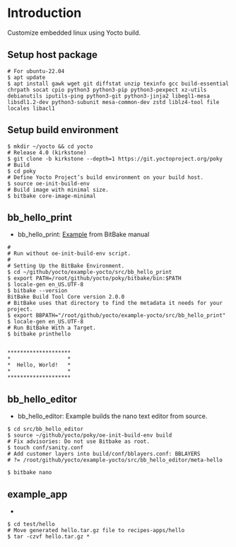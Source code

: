 # Introduction
Customize embedded linux using Yocto build.


## Setup host package
```shell
# For ubuntu-22.04
$ apt update
$ apt install gawk wget git diffstat unzip texinfo gcc build-essential chrpath socat cpio python3 python3-pip python3-pexpect xz-utils debianutils iputils-ping python3-git python3-jinja2 libegl1-mesa libsdl1.2-dev python3-subunit mesa-common-dev zstd liblz4-tool file locales libacl1
```

## Setup build environment
```shell
$ mkdir ~/yocto && cd yocto
# Release 4.0 (kirkstone)
$ git clone -b kirkstone --depth=1 https://git.yoctoproject.org/poky
# Build
$ cd poky
# Define Yocto Project’s build environment on your build host.
$ source oe-init-build-env
# Build image with minimal size.
$ bitbake core-image-minimal
```

## bb_hello_print
- bb_hello_print: [Example](https://docs.yoctoproject.org/bitbake/2.6/bitbake-user-manual/bitbake-user-manual-hello.html) from BitBake manual
```shell
#
# Run without oe-init-build-env script.
#
# Setting Up the BitBake Environment.
$ cd ~/github/yocto/example-yocto/src/bb_hello_print
$ export PATH=/root/github/yocto/poky/bitbake/bin:$PATH
$ locale-gen en_US.UTF-8
$ bitbake --version
BitBake Build Tool Core version 2.0.0
# BitBake uses that directory to find the metadata it needs for your project.
$ export BBPATH="/root/github/yocto/example-yocto/src/bb_hello_print"
$ locale-gen en_US.UTF-8
# Run BitBake With a Target.
$ bitbake printhello


********************
*                  *
*  Hello, World!   *
*                  *
********************
```

## bb_hello_editor
- bb_hello_editor: Example builds the nano text editor from source.
```shell
$ cd src/bb_hello_editor
$ source ~/github/yocto/poky/oe-init-build-env build
# Fix advisories: Do not use Bitbake as root.
$ touch conf/sanity.conf
# Add customer layers into build/conf/bblayers.conf: BBLAYERS
# ?= /root/github/yocto/example-yocto/src/bb_hello_editor/meta-hello 

$ bitbake nano

```

## example_app
-  
```shell
$ cd test/hello
# Move generated hello.tar.gz file to recipes-apps/hello
$ tar -czvf hello.tar.gz *
```
